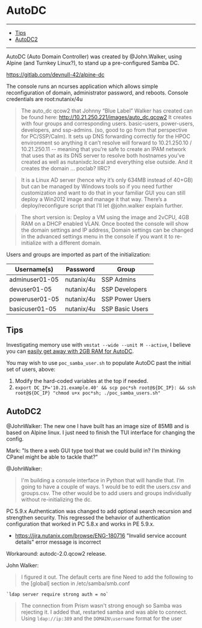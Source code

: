 # AutoDC #
---
<!-- MDTOC maxdepth:6 firsth1:0 numbering:0 flatten:0 bullets:1 updateOnSave:1 -->

- [Tips](#tips)   
- [AutoDC2](#autodc2)   

<!-- /MDTOC -->
---
AutoDC (Auto Domain Controller) was created by @John.Walker, using Alpine (and Turnkey Linux?), to stand up a pre-configured Samba DC.

https://gitlab.com/devnull-42/alpine-dc

The console runs an ncurses application which allows simple reconfiguration of domain, administrator password, and reboots. Console credentials are root:nutanix/4u

> The auto_dc qcow2 that Johnny “Blue Label” Walker has created can be found here: http://10.21.250.221/images/auto_dc.qcow2
> It creates with four groups and corresponding users. basic-users, power-users, developers, and ssp-admins. (so, good to go from that perspective for PC/SSP/Calm). It sets up DNS forwarding correctly for the HPOC environment so anything it can’t resolve will forward to 10.21.250.10 / 10.21.250.11 -- meaning that you’re safe to create an IPAM network that uses that as its DNS server to resolve both hostnames you’ve created as well as nutanixdc.local and everything else outside. And it creates the domain ... poclab? IIRC?

> It is a Linux AD server (hence why it’s only 634MB instead of 40+GB) but can be managed by Windows tools so if you need further customization and want to do that in your familiar GUI you can still deploy a Win2012 image and manage it that way.
> There’s a deploy/reconfigure script that I’ll let @john.walker explain further.

> The short version is: Deploy a VM using the image and 2vCPU, 4GB RAM on a DHCP enabled VLAN.
> Once booted the console will show the domain settings and IP address,
 Domain settings can be changed in the advanced settings menu in the console if you want it to re-initialize with a different domain.

Users and groups are imported as part of the initialization:

|Username(s)|Password|Group|
|----|-----|-----|
|adminuser01-05|nutanix/4u|SSP Admins|
|devuser01-05|nutanix/4u|SSP Developers|
|poweruser01-05|nutanix/4u|SSP Power Users|
|basicuser01-05|nutanix/4u|SSP Basic Users|

## Tips ##

Investigating memory use with `vmstat --wide --unit M --active`,
I believe you can [easily get away with 2GB RAM for AutoDC](https://github.com/mlavi/stageworkshop/blob/master/scripts/lib.pe.sh#L88).

You may wish to use ````poc_samba_user.sh```` to populate AutoDC past the initial set of users, above:

1. Modify the hard-coded variables at the top if needed.
2. ````export DC_IP='10.21.example.40' && scp poc*sh root@${DC_IP}: && ssh root@${DC_IP} "chmod u+x poc*sh; ./poc_samba_users.sh"````

## AutoDC2 ##

@JohnWalker: The new one I have built has an image size of 85MB and is based on Alpine linux.
I just need to finish the TUI interface for changing the config.

Mark: "Is there a web GUI type tool that we could build in? I’m thinking CPanel might be able to tackle that?"

@JohnWalker:
>I'm building a console interface in Python that will handle that.
I’m going to have a couple of ways. 1 would be to edit the users.csv and groups.csv.  The other would be to add users and groups individually without re-initializing the dc.

PC 5.9.x Authentication was changed to add optional search recursion and strengthen security. This regressed the behavior of authentication configuration that worked in PC 5.8.x and works in PE 5.9.x.

- https://jira.nutanix.com/browse/ENG-180716 "Invalid service account details" error message is incorrect

Workaround: autodc-2.0.qcow2 release.

John Walker:
>I figured it out. The default certs are fine
Need to add the following to the [global] section in /etc/samba/smb.conf

    `ldap server require strong auth = no`

>The connection from Prism wasn't strong enough so Samba was rejecting it.
I added that, restarted samba and was able to connect.
Using `ldap://ip:389` and the `DOMAIN\username` format for the user
